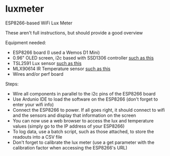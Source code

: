 # luxmeter
ESP8266-based WiFi Lux Meter

These aren't full instructions, but should provide a good overview

Equipment needed:
* ESP8266 board (I used a Wemos D1 Mini)
* 0.96" OLED screen, i2c based with SSD1306 controller [such as this](https://www.amazon.com/dp/B06XRBTBTB/)
* TSL2591 Lux sensor [such as this](https://learn.adafruit.com/adafruit-tsl2591)
* MLX90614 IR Temperature sensor [such as this](https://www.amazon.com/gp/product/B07YZVDWWB/)
* Wires and/or perf board

Steps:
* Wire all components in parallel to the i2c pins of the ESP8266 board
* Use Ardunio IDE to load the software on the ESP8266 (don't forget to enter your wifi info)
* Connect the ESP8266 to power.  If all goes right, it should connect to wifi and the sensors and display that information on the screen
* You can now use a web browser to access the lux and temperature values (simply go to the IP address of your ESP8266)
* To log data, use a batch script, such as those attached, to store the readouts into a CSV file
* Don't forget to calibrate the lux meter (use a get parameter with the calibration factor when accessing the ESP8266's URL)
